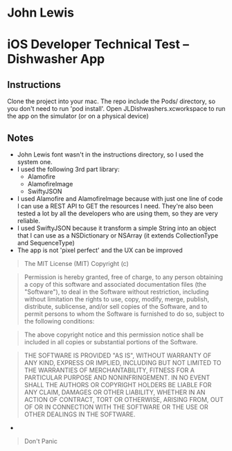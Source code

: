 John Lewis
==========
iOS Developer Technical Test – Dishwasher App
=============================================

Instructions
-------

Clone the project into your mac. The repo include the Pods/ directory, so you don't need to run 'pod install'.
Open JLDishwashers.xcworkspace to run the app on the simulator (or on a physical device)

Notes
-----
- John Lewis font wasn't in the instructions directory, so I used the system one.
- I used the following 3rd part library:
  - Alamofire
  - AlamofireImage
  - SwiftyJSON
- I used Alamofire and AlamofireImage because with just one line of code I can use a REST API to GET the resources I need. They're also been tested a lot by all the developers who are using them, so they are very reliable.
- I used SwiftyJSON because it transform a simple String into an object that I can use as a NSDictionary or NSArray (it extends CollectionType and SequenceType)
- The app is not 'pixel perfect' and the UX can be improved

>The MIT License (MIT)
Copyright (c) <year> <copyright holders>

>Permission is hereby granted, free of charge, to any person obtaining a copy of this software and associated documentation files (the "Software"), to deal in the Software without restriction, including without limitation the rights to use, copy, modify, merge, publish, distribute, sublicense, and/or sell copies of the Software, and to permit persons to whom the Software is furnished to do so, subject to the following conditions:

>The above copyright notice and this permission notice shall be included in all copies or substantial portions of the Software.

>THE SOFTWARE IS PROVIDED "AS IS", WITHOUT WARRANTY OF ANY KIND, EXPRESS OR IMPLIED, INCLUDING BUT NOT LIMITED TO THE WARRANTIES OF MERCHANTABILITY, FITNESS FOR A PARTICULAR PURPOSE AND NONINFRINGEMENT. IN NO EVENT SHALL THE AUTHORS OR COPYRIGHT HOLDERS BE LIABLE FOR ANY CLAIM, DAMAGES OR OTHER LIABILITY, WHETHER IN AN ACTION OF CONTRACT, TORT OR OTHERWISE, ARISING FROM, OUT OF OR IN CONNECTION WITH THE SOFTWARE OR THE USE OR OTHER DEALINGS IN THE SOFTWARE.

-

>Don't Panic
